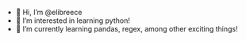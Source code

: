 - 👋 Hi, I’m @elibreece
- 👀 I’m interested in learning python!
- 🌱 I’m currently learning pandas, regex, among other exciting things!


<!---
elibreece/elibreece is a ✨ special ✨ repository because its `README.md` (this file) appears on your GitHub profile.
You can click the Preview link to take a look at your changes.
--->
